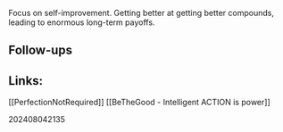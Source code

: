 
Focus on self-improvement. Getting better at getting better compounds, leading to enormous long-term payoffs.

## Follow-ups


## Links: 
[[PerfectionNotRequired]]
[[BeTheGood - Intelligent ACTION is power]]


202408042135
